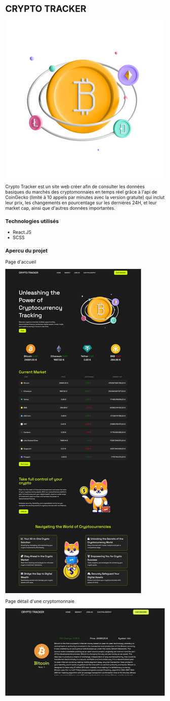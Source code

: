 <h1>CRYPTO TRACKER</h1>
<img src='https://github.com/Nevets08/CRYPO_TRACKER/blob/f8c37c3311f55a922a5c01bed39849dc8f4766c9/src/images/hero.png'>

<p>Crypto Tracker est un site web créer afin de consulter les données basiques du marchés des cryptomonnaies en temps réel grâce à l'api de CoinGecko (limité à 10 appels par minutes avec la version gratuite) qui inclut leur prix, les changements en pourcentage sur les dernières 24H, et leur market cap, ainsi que d'autres données importantes.</p>

<h3>Technologies utilisés</h3>

<ul>
    <li>React.JS</li>
    <li>SCSS</li>
</ul>

<h3>Apercu du projet</h3>

<p>Page d'accueil</p>
<img src='https://github.com/Nevets08/CRYPO_TRACKER/blob/main/src/images/capture-home.png'>

<p>Page détail d'une cryptomonnaie</p>
<img src='https://github.com/Nevets08/CRYPO_TRACKER/blob/main/src/images/capture-detail.png'>
